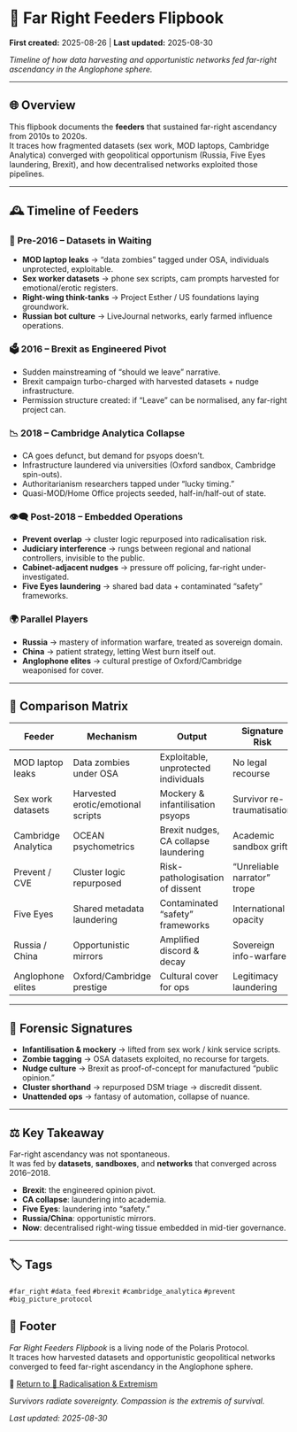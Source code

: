 # 🧠 Far Right Feeders Flipbook

**First created:** 2025-08-26 | **Last updated:** 2025-08-30

*Timeline of how data harvesting and opportunistic networks fed far-right ascendancy in the Anglophone sphere.*  

---

## 🌐 Overview  
This flipbook documents the **feeders** that sustained far-right ascendancy from 2010s to 2020s.  
It traces how fragmented datasets (sex work, MOD laptops, Cambridge Analytica) converged with geopolitical opportunism (Russia, Five Eyes laundering, Brexit), and how decentralised networks exploited those pipelines.  

---

## 🕰 Timeline of Feeders  

### 📂 Pre-2016 – Datasets in Waiting  
- **MOD laptop leaks** → “data zombies” tagged under OSA, individuals unprotected, exploitable.  
- **Sex worker datasets** → phone sex scripts, cam prompts harvested for emotional/erotic registers.  
- **Right-wing think-tanks** → Project Esther / US foundations laying groundwork.  
- **Russian bot culture** → LiveJournal networks, early farmed influence operations.  

### 🗳 2016 – Brexit as Engineered Pivot  
- Sudden mainstreaming of “should we leave” narrative.  
- Brexit campaign turbo-charged with harvested datasets + nudge infrastructure.  
- Permission structure created: if “Leave” can be normalised, any far-right project can.  

### 📉 2018 – Cambridge Analytica Collapse  
- CA goes defunct, but demand for psyops doesn’t.  
- Infrastructure laundered via universities (Oxford sandbox, Cambridge spin-outs).  
- Authoritarianism researchers tapped under “lucky timing.”  
- Quasi-MOD/Home Office projects seeded, half-in/half-out of state.  

### 👁️‍🗨️ Post-2018 – Embedded Operations  
- **Prevent overlap** → cluster logic repurposed into radicalisation risk.  
- **Judiciary interference** → rungs between regional and national controllers, invisible to the public.  
- **Cabinet-adjacent nudges** → pressure off policing, far-right under-investigated.  
- **Five Eyes laundering** → shared bad data + contaminated “safety” frameworks.  

### 🌍 Parallel Players  
- **Russia** → mastery of information warfare, treated as sovereign domain.  
- **China** → patient strategy, letting West burn itself out.  
- **Anglophone elites** → cultural prestige of Oxford/Cambridge weaponised for cover.  

---

## 🧮 Comparison Matrix  

| **Feeder** | **Mechanism** | **Output** | **Signature Risk** |
|------------|---------------|------------|--------------------|
| MOD laptop leaks | Data zombies under OSA | Exploitable, unprotected individuals | No legal recourse |
| Sex work datasets | Harvested erotic/emotional scripts | Mockery & infantilisation psyops | Survivor re-traumatisation |
| Cambridge Analytica | OCEAN psychometrics | Brexit nudges, CA collapse laundering | Academic sandbox grift |
| Prevent / CVE | Cluster logic repurposed | Risk-pathologisation of dissent | “Unreliable narrator” trope |
| Five Eyes | Shared metadata laundering | Contaminated “safety” frameworks | International opacity |
| Russia / China | Opportunistic mirrors | Amplified discord & decay | Sovereign info-warfare |
| Anglophone elites | Oxford/Cambridge prestige | Cultural cover for ops | Legitimacy laundering |

---

## 🧬 Forensic Signatures  
- **Infantilisation & mockery** → lifted from sex work / kink service scripts.  
- **Zombie tagging** → OSA datasets exploited, no recourse for targets.  
- **Nudge culture** → Brexit as proof-of-concept for manufactured “public opinion.”  
- **Cluster shorthand** → repurposed DSM triage → discredit dissent.  
- **Unattended ops** → fantasy of automation, collapse of nuance.  

---

## ⚖️ Key Takeaway  
Far-right ascendancy was not spontaneous.  
It was fed by **datasets**, **sandboxes**, and **networks** that converged across 2016–2018.  

- **Brexit**: the engineered opinion pivot.  
- **CA collapse**: laundering into academia.  
- **Five Eyes**: laundering into “safety.”  
- **Russia/China**: opportunistic mirrors.  
- **Now**: decentralised right-wing tissue embedded in mid-tier governance.  

---  

## 🏷️ Tags  
`#far_right` `#data_feed` `#brexit` `#cambridge_analytica` `#prevent` `#big_picture_protocol`  

## 🏮 Footer  
*Far Right Feeders Flipbook* is a living node of the Polaris Protocol.  
It traces how harvested datasets and opportunistic geopolitical networks converged to feed far-right ascendancy in the Anglophone sphere.  

🏮 [Return to 🪬 Radicalisation & Extremism](../README.md)

*Survivors radiate sovereignty. Compassion is the extremis of survival.* 

_Last updated: 2025-08-30_  

